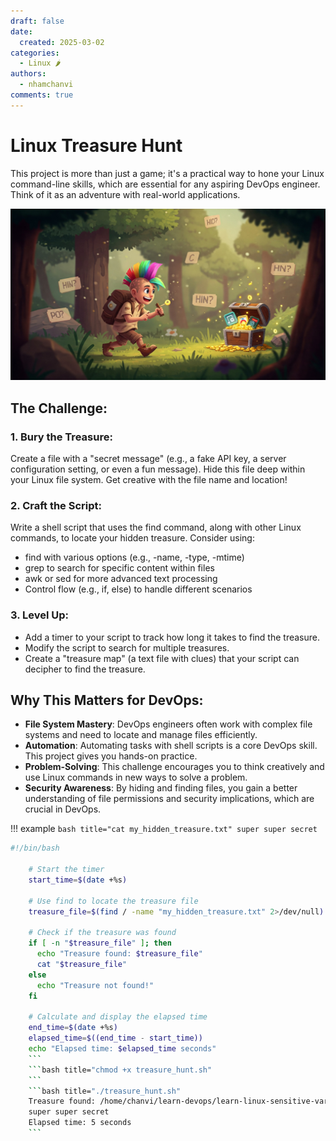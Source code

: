 ```yaml
---
draft: false
date:
  created: 2025-03-02
categories:
  - Linux 🌶️
authors:
  - nhamchanvi
comments: true
---
```


# Linux Treasure Hunt

This project is more than just a game; it's a practical way to hone your Linux command-line skills, which are essential for any aspiring DevOps engineer. Think of it as an adventure with real-world applications.

[![Image]](#)

[Image]: ../../assets/linux-treasure-hunt-100.jpg

<!-- more -->

## The Challenge:

### 1. Bury the Treasure:

Create a file with a "secret message" (e.g., a fake API key, a server configuration setting, or even a fun message). Hide this file deep within your Linux file system. Get creative with the file name and location!

### 2. Craft the Script:

Write a shell script that uses the find command, along with other Linux commands, to locate your hidden treasure. Consider using:

- find with various options (e.g., -name, -type, -mtime)
- grep to search for specific content within files
- awk or sed for more advanced text processing
- Control flow (e.g., if, else) to handle different scenarios

### 3. Level Up:

- Add a timer to your script to track how long it takes to find the treasure.
- Modify the script to search for multiple treasures.
- Create a "treasure map" (a text file with clues) that your script can decipher to find the treasure.

## Why This Matters for DevOps:

- **File System Mastery**: DevOps engineers often work with complex file systems and need to locate and manage files efficiently.
- **Automation**: Automating tasks with shell scripts is a core DevOps skill. This project gives you hands-on practice.
- **Problem-Solving**: This challenge encourages you to think creatively and use Linux commands in new ways to solve a problem.
- **Security Awareness**: By hiding and finding files, you gain a better understanding of file permissions and security implications, which are crucial in DevOps.

!!! example
`bash title="cat my_hidden_treasure.txt"
    super super secret
    `
```bash title="cat treasure_hunt.sh"
#!/bin/bash

    # Start the timer
    start_time=$(date +%s)

    # Use find to locate the treasure file
    treasure_file=$(find / -name "my_hidden_treasure.txt" 2>/dev/null)

    # Check if the treasure was found
    if [ -n "$treasure_file" ]; then
      echo "Treasure found: $treasure_file"
      cat "$treasure_file"
    else
      echo "Treasure not found!"
    fi

    # Calculate and display the elapsed time
    end_time=$(date +%s)
    elapsed_time=$((end_time - start_time))
    echo "Elapsed time: $elapsed_time seconds"
    ```
    ```bash title="chmod +x treasure_hunt.sh"
    ```
    ```bash title="./treasure_hunt.sh"
    Treasure found: /home/chanvi/learn-devops/learn-linux-sensitive-variables/my_hidden_treasure.txt
    super super secret
    Elapsed time: 5 seconds
    ```
